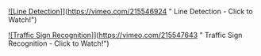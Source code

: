 [![Line Detection]](http://imgur.com/X2fyPZy)](https://vimeo.com/215546924 " Line Detection - Click to Watch!")

[![Traffic Sign Recognition]](http://imgur.com/EJcjwFQ)](https://vimeo.com/215547643 " Traffic Sign Recognition - Click to Watch!")
